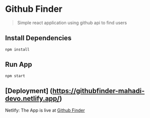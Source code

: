 # Github Finder

> Simple react application using github api to find users

## Install Dependencies

```
npm install
```

## Run App

```
npm start
```

## [Deployment] (https://githubfinder-mahadi-devo.netlify.app/)

Netlify: The App is live at [Github Finder](https://githubfinder-mahadi-devo.netlify.app/)
